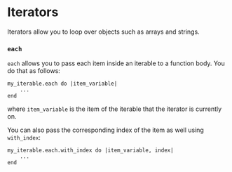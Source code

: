 # Iterators

Iterators allow you to loop over objects such as arrays and strings.

### `each`

`each` allows you to pass each item inside an iterable to a function body. You do that as follows:

```text
my_iterable.each do |item_variable|
    ...
end
```

where `item_variable` is the item of the iterable that the iterator is currently on.

You can also pass the corresponding index of the item as well using `with_index`:

```text
my_iterable.each.with_index do |item_variable, index|
    ...
end
```

